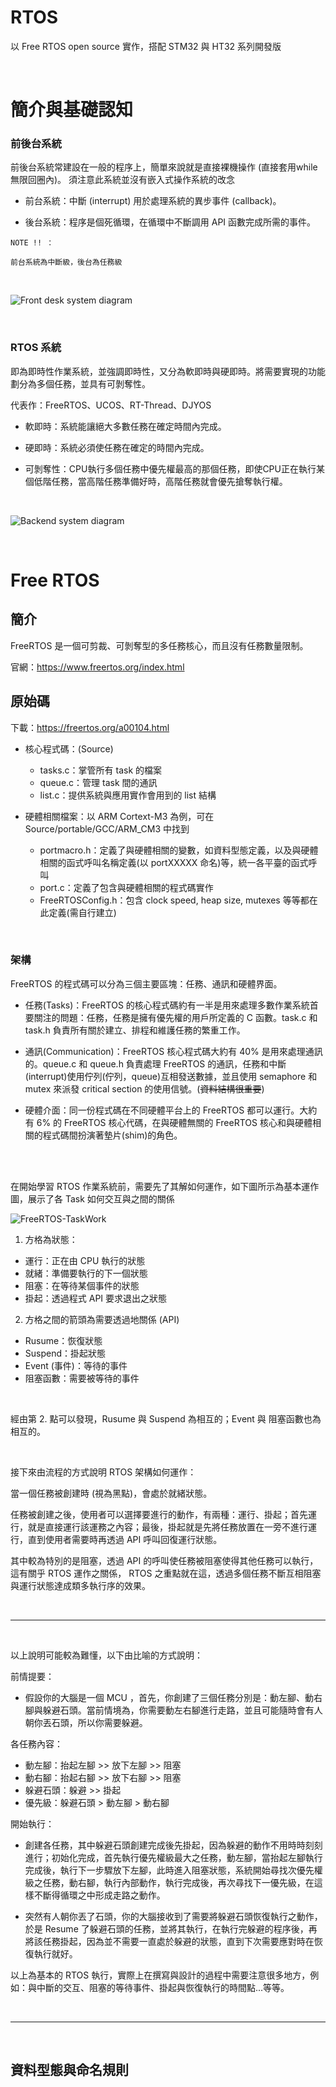 # RTOS

以 Free RTOS open source 實作，搭配 STM32 與 HT32 系列開發版

</br>

# 簡介與基礎認知

### 前後台系統

前後台系統常建設在一般的程序上，簡單來說就是直接裸機操作 (直接套用while無限回圈內)。
須注意此系統並沒有嵌入式操作系統的改念

* 前台系統：中斷 (interrupt) 用於處理系統的異步事件 (callback)。

* 後台系統：程序是個死循環，在循環中不斷調用 API 函數完成所需的事件。

```
NOTE !! ：

前台系統為中斷級，後台為任務級
```

</br>

![Front desk system diagram](/images/Front_desk_system_diagram.png)

</br>


### RTOS 系統

即為即時性作業系統，並強調即時性，又分為軟即時與硬即時。將需要實現的功能劃分為多個任務，並具有可剝奪性。

代表作：FreeRTOS、UCOS、RT-Thread、DJYOS

* 軟即時：系統能讓絕大多數任務在確定時間內完成。

* 硬即時：系統必須使任務在確定的時間內完成。

* 可剝奪性：CPU執行多個任務中優先權最高的那個任務，即使CPU正在執行某個低階任務，當高階任務準備好時，高階任務就會優先搶奪執行權。

</br>

![Backend system diagram](/images/Backend_system_digram.png)

</br>

# Free RTOS

## 簡介

FreeRTOS 是一個可剪裁、可剝奪型的多任務核心，而且沒有任務數量限制。

官網：https://www.freertos.org/index.html


## 原始碼

下載：https://freertos.org/a00104.html

* 核心程式碼：(Source)
    * tasks.c：掌管所有 task 的檔案
    * queue.c：管理 task 間的通訊
    * list.c：提供系統與應用實作會用到的 list 結構

* 硬體相關檔案：以 ARM Cortext-M3 為例，可在 Source/portable/GCC/ARM_CM3 中找到
    * portmacro.h：定義了與硬體相關的變數，如資料型態定義，以及與硬體相關的函式呼叫名稱定義(以 portXXXXX 命名)等，統一各平臺的函式呼叫
    * port.c：定義了包含與硬體相關的程式碼實作
    * FreeRTOSConfig.h：包含 clock speed, heap size, mutexes 等等都在此定義(需自行建立)

</br>

### 架構
FreeRTOS 的程式碼可以分為三個主要區塊：任務、通訊和硬體界面。

* 任務(Tasks)：FreeRTOS 的核心程式碼約有一半是用來處理多數作業系統首要關注的問題：任務，任務是擁有優先權的用戶所定義的 C 函數。task.c 和 task.h 負責所有關於建立、排程和維護任務的繁重工作。

* 通訊(Communication)：FreeRTOS 核心程式碼大約有 40% 是用來處理通訊的。queue.c 和 queue.h 負責處理 FreeRTOS 的通訊，任務和中斷(interrupt)使用佇列(佇列，queue)互相發送數據，並且使用 semaphore 和 mutex 來派發 critical section 的使用信號。(~~資料結構很重要~~)

* 硬體介面：同一份程式碼在不同硬體平台上的 FreeRTOS 都可以運行。大約有 6% 的 FreeRTOS 核心代碼，在與硬體無關的 FreeRTOS 核心和與硬體相關的程式碼間扮演著墊片(shim)的角色。

</br>
</br>

在開始學習 RTOS 作業系統前，需要先了其解如何運作，如下圖所示為基本運作圖，展示了各 Task 如何交互與之間的關係

![FreeRTOS-TaskWork](/images/FreeRTOS-TaskWork.png)

1. 方格為狀態：
  * 運行：正在由 CPU 執行的狀態
  * 就緒：準備要執行的下一個狀態
  * 阻塞：在等待某個事件的狀態
  * 掛起：透過程式 API 要求退出之狀態

2. 方格之間的箭頭為需要透過地關係 (API)
  * Rusume：恢復狀態
  * Suspend：掛起狀態
  * Event (事件)：等待的事件
  * 阻塞函數：需要被等待的事件

</br>

經由第 2. 點可以發現，Rusume 與 Suspend 為相互的；Event 與 阻塞函數也為相互的。

</br>

接下來由流程的方式說明 RTOS 架構如何運作：

當一個任務被創建時 (視為黑點)，會處於就緒狀態。

任務被創建之後，使用者可以選擇要進行的動作，有兩種：運行、掛起；首先運行，就是直接運行該運務之內容；最後，掛起就是先將任務放置在一旁不進行運行，直到使用者需要時再透過 API 呼叫回復運行狀態。

其中較為特別的是阻塞，透過 API 的呼叫使任務被阻塞使得其他任務可以執行，這有關乎 RTOS 運作之關係， RTOS 之重點就在這，透過多個任務不斷互相阻塞與運行狀態達成類多執行序的效果。

</br>

---

</br>

以上說明可能較為難懂，以下由比喻的方式說明：

前情提要：
* 假設你的大腦是一個 MCU ，首先，你創建了三個任務分別是：動左腳、動右腳與躲避石頭。當前情境為，你需要動左右腳進行走路，並且可能隨時會有人朝你丟石頭，所以你需要躲避。

各任務內容：
* 動左腳：抬起左腳 >> 放下左腳 >> 阻塞
* 動右腳：抬起右腳 >> 放下右腳 >> 阻塞
* 躲避石頭：躲避 >> 掛起
* 優先級：躲避石頭 > 動左腳 > 動右腳

開始執行：
* 創建各任務，其中躲避石頭創建完成後先掛起，因為躲避的動作不用時時刻刻進行；初始化完成，首先執行優先權級最大之任務，動左腳，當抬起左腳執行完成後，執行下一步驟放下左腳，此時進入阻塞狀態，系統開始尋找次優先權級之任務，動右腳，執行內部動作，執行完成後，再次尋找下一優先級，在這樣不斷得循環之中形成走路之動作。
  
* 突然有人朝你丟了石頭，你的大腦接收到了需要將躲避石頭恢復執行之動作，於是 Resume 了躲避石頭的任務，並將其執行，在執行完躲避的程序後，再將該任務掛起，因為並不需要一直處於躲避的狀態，直到下次需要應對時在恢復執行就好。

以上為基本的 RTOS 執行，實際上在撰寫與設計的過程中需要注意很多地方，例如：與中斷的交互、阻塞的等待事件、掛起與恢復執行的時間點...等等。

</br>

---

</br>

## 資料型態與命名規則

